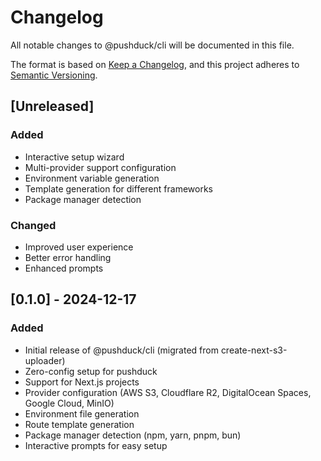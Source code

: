 # Changelog

All notable changes to @pushduck/cli will be documented in this file.

The format is based on [Keep a Changelog](https://keepachangelog.com/en/1.0.0/),
and this project adheres to [Semantic Versioning](https://semver.org/spec/v2.0.0.html).

## [Unreleased]

### Added

- Interactive setup wizard
- Multi-provider support configuration
- Environment variable generation
- Template generation for different frameworks
- Package manager detection

### Changed

- Improved user experience
- Better error handling
- Enhanced prompts

## [0.1.0] - 2024-12-17

### Added

- Initial release of @pushduck/cli (migrated from create-next-s3-uploader)
- Zero-config setup for pushduck
- Support for Next.js projects
- Provider configuration (AWS S3, Cloudflare R2, DigitalOcean Spaces, Google Cloud, MinIO)
- Environment file generation
- Route template generation
- Package manager detection (npm, yarn, pnpm, bun)
- Interactive prompts for easy setup
